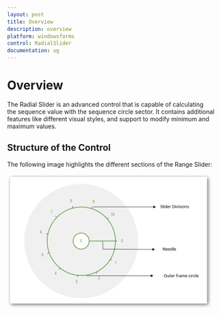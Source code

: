 ```yaml
---
layout: post
title: Overview
description: overview
platform: windowsforms
control: RadialSlider 
documentation: ug
---
```


# Overview

The Radial Slider is an advanced control that is capable of calculating the sequence value with the sequence circle sector. It contains additional features like different visual styles, and support to modify minimum and maximum values.

## Structure of the Control

The following image highlights the different sections of the Range Slider:

![](Overview_images/Overview_img1.png)




